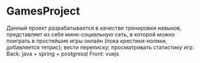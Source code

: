 # GamesProject
Данный проект разрабатывается в качестве тренировки навыков, представляет из себя мини-социальную сеть, в которой можно поиграть в простейшие игры онлайн (пока крестики-нолики, добавляется тетрис); вести переписку; просматривать статистику игр.
Back: java + spring + postgresql
Front: vuejs
